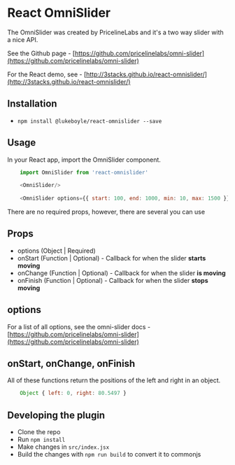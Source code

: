 # React OmniSlider

The OmniSlider was created by PricelineLabs and it's a two way slider with a nice API.

See the Github page - [https://github.com/pricelinelabs/omni-slider](https://github.com/pricelinelabs/omni-slider)

For the React demo, see - [http://3stacks.github.io/react-omnislider/](http://3stacks.github.io/react-omnislider/)

## Installation

- `npm install @lukeboyle/react-omnislider --save`

## Usage

In your React app, import the OmniSlider component.

```javascript
    import OmniSlider from 'react-omnislider'
    
    <OmniSlider/>
    
    <OmniSlider options={{ start: 100, end: 1000, min: 10, max: 1500 }}/>
```

There are no required props, however, there are several you can use

## Props

- options (Object | Required)
- onStart (Function | Optional) - Callback for when the slider **starts moving**
- onChange (Function | Optional) - Callback for when the slider **is moving**
- onFinish (Function | Optional) - Callback for when the slider **stops moving**

## options

For a list of all options, see the omni-slider docs - [https://github.com/pricelinelabs/omni-slider](https://github.com/pricelinelabs/omni-slider)

## onStart, onChange, onFinish

All of these functions return the positions of the left and right in an object.

```javascript
    Object { left: 0, right: 80.5497 }
```

## Developing the plugin

- Clone the repo
- Run `npm install`
- Make changes in `src/index.jsx`
- Build the changes with `npm run build` to convert it to commonjs